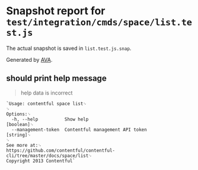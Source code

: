 # Snapshot report for `test/integration/cmds/space/list.test.js`

The actual snapshot is saved in `list.test.js.snap`.

Generated by [AVA](https://ava.li).

## should print help message

> help data is incorrect

    `Usage: contentful space list␊
    ␊
    Options:␊
      -h, --help          Show help                                        [boolean]␊
      --management-token  Contentful management API token                   [string]␊
    ␊
    See more at:␊
    https://github.com/contentful/contentful-cli/tree/master/docs/space/list␊
    Copyright 2013 Contentful`
